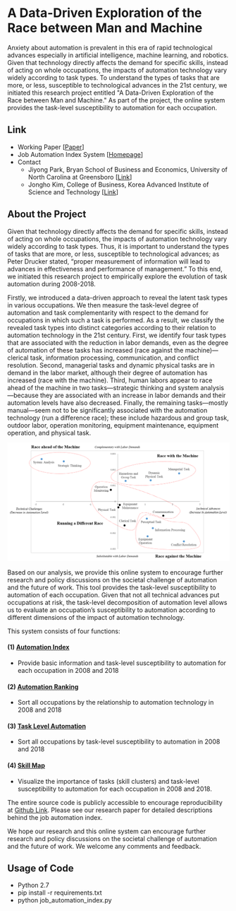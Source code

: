 # A Data-Driven Exploration of the Race between Man and Machine
Anxiety about automation is prevalent in this era of rapid technological advances especially in artificial intelligence, machine learning, and robotics. Given that technology directly affects the demand for specific skills, instead of acting on whole occupations, the impacts of automation technology vary widely according to task types. To understand the types of tasks that are more, or less, susceptible to technological advances in the 21st century, we initiated this research project entitled "A Data-Driven Exploration of the Race between Man and Machine." As part of the project, the online system provides the task-level susceptibility to automation for each occupation.

## Link
- Working Paper [[Paper]()]
- Job Automation Index System [[Homepage](http://www.jobautomationindex.com/)]
- Contact
    - Jiyong Park, Bryan School of Business and Economics, University of North Carolina at Greensboro [[Link](http://jiyong-park.github.io/)]
    - Jongho Kim, College of Business, Korea Advanced Institute of Science and Technology [[Link](http://jonghkim.github.io/)]

## About the Project
Given that technology directly affects the demand for specific skills, instead of acting on whole occupations, the impacts of automation technology vary widely according to task types. Thus, it is important to understand the types of tasks that are more, or less, susceptible to technological advances; as Peter Drucker stated, “proper measurement of information will lead to advances in effectiveness and performance of management.” To this end, we initiated this research project to empirically explore the evolution of task automation during 2008-2018.

Firstly, we introduced a data-driven approach to reveal the latent task types in various occupations. We then measure the task-level degree of automation and task complementarity with respect to the demand for occupations in which such a task is performed. As a result, we classify the revealed task types into distinct categories according to their relation to automation technology in the 21st century. First, we identify four task types that are associated with the reduction in labor demands, even as the degree of automation of these tasks has increased (race against the machine)—clerical task, information processing, communication, and conflict resolution. Second, managerial tasks and dynamic physical tasks are in demand in the labor market, although their degree of automation has increased (race with the machine). Third, human labors appear to race ahead of the machine in two tasks—strategic thinking and system analysis—because they are associated with an increase in labor demands and their automation levels have also decreased. Finally, the remaining tasks—mostly manual—seem not to be significantly associated with the automation technology (run a difference race); these include hazardous and group task, outdoor labor, operation monitoring, equipment maintenance, equipment operation, and physical task.

![task_taxanomy](img/task_taxanomy.png)

Based on our analysis, we provide this online system to encourage further research and policy discussions on the societal challenge of automation and the future of work. This tool provides the task-level susceptibility to automation of each occupation. Given that not all technical advances put occupations at risk, the task-level decomposition of automation level allows us to evaluate an occupation’s susceptibility to automation according to different dimensions of the impact of automation technology. 

This system consists of four functions:

#### (1) [Automation Index](http://www.jobautomationindex.com/automation_index/)
  - Provide basic information and task-level susceptibility to automation for each occupation in 2008 and 2018
#### (2) [Automation Ranking](http://www.jobautomationindex.com/automation_ranking/)
  - Sort all occupations by the relationship to automation technology in 2008 and 2018
#### (3) [Task Level Automation](http://www.jobautomationindex.com/task_level_automation/)
  - Sort all occupations by task-level susceptibility to automation in 2008 and 2018
#### (4) [Skill Map](http://www.jobautomationindex.com/skill_map/)
  - Visualize the importance of tasks (skill clusters) and task-level susceptibility to automation for each occupation in 2008 and 2018.

The entire source code is publicly accessible to encourage reproducibility at [Github Link](https://github.com/jonghkim/job-automation-index). Please see our research paper for detailed descriptions behind the job automation index.

We hope our research and this online system can encourage further research and policy discussions on the societal challenge of automation and the future of work. We welcome any comments and feedback.

## Usage of Code
- Python 2.7
- pip install -r requirements.txt
- python job_automation_index.py
